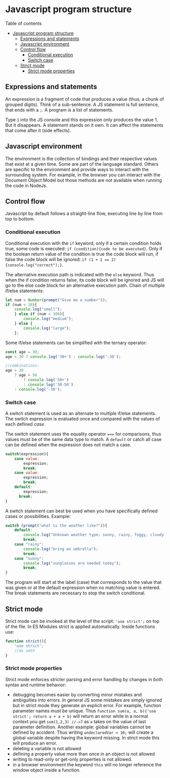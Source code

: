 # Javascript program structure
Table of contents
- [Javascript program structure](#javascript-program-structure)
	- [Expressions and statements](#expressions-and-statements)
	- [Javascript environment](#javascript-environment)
	- [Control flow](#control-flow)
		- [Conditional execution](#conditional-execution)
		- [Switch case](#switch-case)
	- [Strict mode](#strict-mode)
		- [Strict mode properties](#strict-mode-properties)
## Expressions and statements
An expression is a fragment of code that produces a value (thus, a chunk of grouped digits). Think of a sub-sentence. A JS statement is full sentence, that ends with a `;`. A program is a list of statements.

Type `1` into the JS console and this expression only produces the value 1. But it disappears. A statement stands on it own. It can affect the statements that come after it (side effects).

## Javascript environment
The environment is the collection of bindings and their respective values that exist at a given time. Some are part of the language standard. Others are specific to the environment and provide ways to interact with the surrounding system. For example, in the browser you can interact with the Document Object Model but those methods are not available when running the code in NodeJs.

## Control flow
Javascript by default follows a straight-line flow, executing line by line from top to bottom.

### Conditional execution
Conditional execution with the `if` keyword, only if a certain condition holds true, some code is executed: `if (condition){code to be executed}`. Only if the boolean return value of the condition is true the code block will run, if false the code block will be ignored: `if (1 + 1 == 2){console.log("correct");}`.

The alternative execution path is indicated with the `else` keyword. Thus when the if condition returns false, its code block will be ignored and JS will go to the else code block for an alternative execution path. Chain of multiple if/else statements:
```js
let num = Number(prompt("Give me a number"));
if (num < 10){
	console.log("small");
	} else if (num < 100){
		console.log("medium");
	} else {
		console.log("large");
	};
```
Some if/else statements can be simplified with the ternary operator:
```js
const age = 30;
age > 30 ? console.log('30+') : console.log('-30');

//combinations:
age > 30
	? age > 50 
		? console.log('50+') 
		: console.log('30-50')
	: console.log('-30');
```
### Switch case
A switch statement is used as an alternate to multiple if/else statements. The switch expression is evaluated once and compared with the values of each defined *case*.

The switch statement uses the equality operator `===` for comparisons, thus values must be of the same data type to match. A `default` or catch all case can be defined when the expression does not match a case.
```js
switch(expression){
    case value:
        expression;
        break;
    case value:
        expression;
        break;
    default:
        expression;
	  break;
}
```
A switch statement can best be used when you have specifically defined cases or possibilities. Example: 
```js
switch (prompt("what is the weather like?")){
	default:
		console.log("Unknown weather type: sunny, rainy, foggy, cloudy?");
		break;
	case "rainy":
		console.log("bring an umbrella");
		break;
	case "sunny":
		console.log("sunglasses are needed today");
		break;
} 
```
The program will start at the label (case) that corresponds to the value that was given or at the default expression when no matching value is entered. The break statements are necessary to stop the switch conditional.

## Strict mode
Strict mode can be invoked at the level of the script: `'use strict';` on top of the file. In ES Modules strict is applied automatically. Inside functions use:
```js
function strict(){
	'use strict';
	//do smth
}
```
### Strict mode properties
Strict mode enforces stricter parsing and error handling by changes in both syntax and runtime behavior:
- debugging becomes easier by converting minor mistakes and ambiguities into errors.
In general JS some mistakes are simply ignored but in strict mode they generate an explicit error. For example, function parameter names must be unique. Thus `function sum(a, a, b){'use strict'; return a + a + b}` will return an error while in a normal context you get `sum(1,2,3) //->7` as `a` takes on the value of last parameter definition. Another example: global variables cannot be defined by accident. Thus writing `undeclaredVar = 10;` will create a global variable despite having the keyword missing. In strict mode this will produce an error. 	
- deleting a variable is not allowed
- defining a property value more than once in an object is not allowed
- writing to read-only or get-only properties is not allowed.
- in a browser environment the keyword `this` will no longer reference the window object inside a function. 
